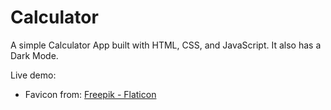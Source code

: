 # Calculator

A simple Calculator App built with HTML, CSS, and JavaScript. It also has a Dark Mode.

Live demo:
<a href="https://calculatorbymansi.netlify.app/"> </a>

* Favicon from:
<a href="https://www.flaticon.com/free-icons/calculator" title="calculator icons">Freepik - Flaticon</a>
